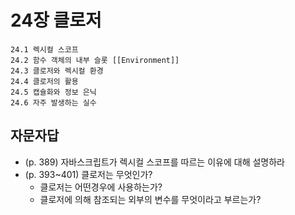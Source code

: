 # 24장 클로저

```
24.1 렉시컬 스코프
24.2 함수 객체의 내부 슬롯 [[Environment]]
24.3 클로저와 렉시컬 환경
24.4 클로저의 활용
24.5 캡슐화와 정보 은닉
24.6 자주 발생하는 실수
```

## 자문자답

- (p. 389) 자바스크립트가 렉시컬 스코프를 따르는 이유에 대해 설명하라
- (p. 393~401) 클로저는 무엇인가?
  - 클로저는 어떤경우에 사용하는가?
  - 클로저에 의해 참조되는 외부의 변수를 무엇이라고 부르는가?
